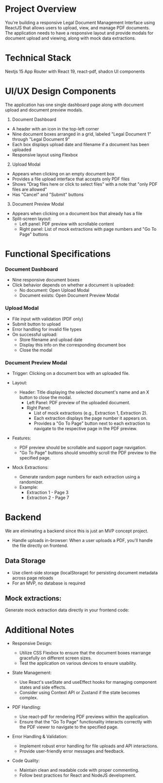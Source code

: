 # Project Overview

You're building a responsive Legal Document Management Interface using ReactJS that allows users to upload, view, and manage PDF documents. The application needs to have a responsive layout and provide modals for document upload and viewing, along with mock data extractions.

# Technical Stack

Nextjs 15 App Router with React 19, react-pdf, shadcn UI components

# UI/UX Design Components

The application has one single dashboard page along with document upload and document preview modals.

1. Document Dashboard

- A header with an icon in the top-left corner
- Nine document boxes arranged in a grid, labeled "Legal Document 1" through "Legal Document 9"
- Each box displays upload date and filename if a document has been uploaded
- Responsive layout using Flexbox

2. Upload Modal

- Appears when clicking on an empty document box
- Provides a file upload interface that accepts only PDF files
- Shows "Drag files here or click to select files" with a note that "only PDF files are allowed"
- Has "Cancel" and "Submit" buttons

3. Document Preview Modal

- Appears when clicking on a document box that already has a file
- Split-screen layout:
  - Left panel: PDF preview with scrollable content
  - Right panel: List of mock extractions with page numbers and "Go To Page" buttons

# Functional Specifications

### Document Dashboard

- Nine responsive document boxes
- Click behavior depends on whether a document is uploaded:
  - No document: Open Upload Modal
  - Document exists: Open Document Preview Modal

### Upload Modal

- File input with validation (PDF only)
- Submit button to upload
- Error handling for invalid file types
- On successful upload:
  - Store filename and upload date
  - Display this info on the corresponding document box
  - Close the modal

### Document Preview Modal

- Trigger: Clicking on a document box with an uploaded file.
- Layout:
  - Header: Title displaying the selected document's name and an X button to close the modal.
    - Left Panel: PDF preview of the uploaded document.
    - Right Panel:
      - List of mock extractions (e.g., Extraction 1, Extraction 2).
      - Each extraction displays the page number it appears on.
      - Provides a "Go To Page" button next to each extraction to navigate to the respective page in the PDF preview.
- Features:

  - PDF preview should be scrollable and support page navigation.
  - "Go To Page" buttons should smoothly scroll the PDF preview to the specified
    page.

- Mock Extractions:
  - Generate random page numbers for each extraction using a randomizer.
  - Example:
    - Extraction 1 - Page 3
    - Extraction 2 - Page 7

# Backend

We are eliminating a backend since this is just an MVP concept project.

- Handle uploads in-browser:
  When a user uploads a PDF, you'll handle the file directly on frontend.

## Data Storage

- Use client-side storage (localStorage) for persisting document metadata across page reloads
- For an MVP, no database is required

## Mock extractions:

Generate mock extraction data directly in your frontend code:

# Additional Notes

- Responsive Design:

  - Utilize CSS Flexbox to ensure that the document boxes rearrange gracefully on
    different screen sizes.
  - Test the application on various devices to ensure usability.

- State Management:

  - Use React's useState and useEffect hooks for managing component states
    and side effects.
  - Consider using Context API or Zustand if the state becomes complex.

- PDF Handling:

  - Use react-pdf for rendering PDF previews within the application.
  - Ensure that the "Go To Page" functionality interacts correctly with the PDF viewer
    to navigate to the specified page.

- Error Handling & Validation:

  - Implement robust error handling for file uploads and API interactions.
  - Provide user-friendly error messages and feedback.

- Code Quality:
  - Maintain clean and readable code with proper commenting.
  - Follow best practices for React and NodeJS development.
